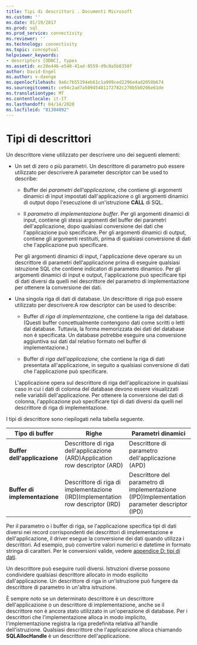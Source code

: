 ```yaml
---
title: Tipi di descrittori . Documenti Microsoft
ms.custom: ''
ms.date: 01/19/2017
ms.prod: sql
ms.prod_service: connectivity
ms.reviewer: ''
ms.technology: connectivity
ms.topic: conceptual
helpviewer_keywords:
- descriptors [ODBC], types
ms.assetid: ec20e446-e540-41ad-8559-d9c0a5b8358f
author: David-Engel
ms.author: v-daenge
ms.openlocfilehash: 9a6c7b55194eb61c1a909ced2296e4ad2050b674
ms.sourcegitcommit: ce94c2ad7a50945481172782c270b5b0206e61de
ms.translationtype: MT
ms.contentlocale: it-IT
ms.lasthandoff: 04/14/2020
ms.locfileid: "81304892"
---
```

# <a name="types-of-descriptors"></a>Tipi di descrittori
Un descrittore viene utilizzato per descrivere uno dei seguenti elementi:  
  
-   Un set di zero o più parametri. Un descrittore di parametro può essere utilizzato per descrivere:A parameter descriptor can be used to describe:  
  
    -   Buffer dei *parametri dell'applicazione,* che contiene gli argomenti dinamici di input impostati dall'applicazione o gli argomenti dinamici di output dopo l'esecuzione di un'istruzione **CALL** di SQL.  
  
    -   Il *parametro di implementazione buffer*. Per gli argomenti dinamici di input, contiene gli stessi argomenti del buffer dei parametri dell'applicazione, dopo qualsiasi conversione dei dati che l'applicazione può specificare. Per gli argomenti dinamici di output, contiene gli argomenti restituiti, prima di qualsiasi conversione di dati che l'applicazione può specificare.  
  
     Per gli argomenti dinamici di input, l'applicazione deve operare su un descrittore di parametri dell'applicazione prima di eseguire qualsiasi istruzione SQL che contiene indicatori di parametro dinamico. Per gli argomenti dinamici di input e output, l'applicazione può specificare tipi di dati diversi da quelli nel descrittore del parametro di implementazione per ottenere la conversione dei dati.  
  
-   Una singola riga di dati di database. Un descrittore di riga può essere utilizzato per descrivere:A row descriptor can be used to describe:  
  
    -   Buffer *di riga di implementazione,* che contiene la riga del database. (Questi buffer concettualmente contengono dati come scritti o letti dal database. Tuttavia, la forma memorizzata dei dati del database non è specificata. Un database potrebbe eseguire una conversione aggiuntiva sui dati dal relativo formato nel buffer di implementazione.)  
  
    -   Buffer *di riga dell'applicazione,* che contiene la riga di dati presentata all'applicazione, in seguito a qualsiasi conversione di dati che l'applicazione può specificare.  
  
     L'applicazione opera sul descrittore di riga dell'applicazione in qualsiasi caso in cui i dati di colonna del database devono essere visualizzati nelle variabili dell'applicazione. Per ottenere la conversione dei dati di colonna, l'applicazione può specificare tipi di dati diversi da quelli nel descrittore di riga di implementazione.  
  
 I tipi di descrittore sono riepilogati nella tabella seguente.  
  
|Tipo di buffer|Righe|Parametri dinamici|  
|-----------------|----------|------------------------|  
|**Buffer dell'applicazione**|Descrittore di riga dell'applicazione (ARD)Application row descriptor (ARD)|Descrittore di parametro dell'applicazione (APD)|  
|**Buffer di implementazione**|Descrittore di riga di implementazione (IRD)Implementation row descriptor (IRD)|Descrittore del parametro di implementazione (IPD)Implementation parameter descriptor (IPD)|  
  
 Per il parametro o i buffer di riga, se l'applicazione specifica tipi di dati diversi nei record corrispondenti dei descrittori di implementazione e dell'applicazione, il driver esegue la conversione dei dati quando utilizza i descrittori. Ad esempio, può convertire valori numerici e datetime in formato stringa di caratteri. Per le conversioni valide, vedere [appendice D: tipi di dati](../../../odbc/reference/appendixes/appendix-d-data-types.md).  
  
 Un descrittore può eseguire ruoli diversi. Istruzioni diverse possono condividere qualsiasi descrittore allocato in modo esplicito dall'applicazione. Un descrittore di riga in un'istruzione può fungere da descrittore di parametro in un'altra istruzione.  
  
 È sempre noto se un determinato descrittore è un descrittore dell'applicazione o un descrittore di implementazione, anche se il descrittore non è ancora stato utilizzato in un'operazione di database. Per i descrittori che l'implementazione alloca in modo implicito, l'implementazione registra la riga predefinita relativa all'handle dell'istruzione. Qualsiasi descrittore che l'applicazione alloca chiamando **SQLAllocHandle** è un descrittore dell'applicazione.
